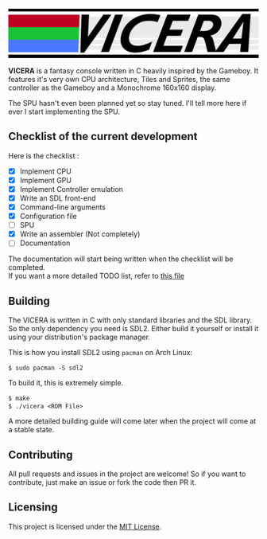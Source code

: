 ![Vicera Logo](https://github.com/h34ting4ppliance/vicera/raw/master/vicera.png)

**VICERA** is a fantasy console written in C heavily inspired by the Gameboy. 
It features it's very own CPU architecture, Tiles and Sprites, the same 
controller as the Gameboy and a Monochrome 160x160 display.

The SPU hasn't even been planned yet so stay tuned. I'll tell more here if ever
I start implementing the SPU.

## Checklist of the current development

Here is the checklist :

 - [X] Implement CPU
 - [X] Implement GPU
 - [X] Implement Controller emulation
 - [X] Write an SDL front-end
 - [X] Command-line arguments
 - [X] Configuration file
 - [ ] SPU
 - [X] Write an assembler (Not completely)
 - [ ] Documentation
 
The documentation will start being written when the checklist will be completed.  
If you want a more detailed TODO list, refer to [this file](blob/master/todoo.txt)

## Building

The VICERA is written in C with only standard libraries and the SDL library.
So the only dependency you need is SDL2. Either build it yourself or install
it using your distribution's package manager.

This is how you install SDL2 using `pacman` on Arch Linux: 

    $ sudo pacman -S sdl2

To build it, this is extremely simple.

    $ make
    $ ./vicera <ROM File>
    
A more detailed building guide will come later when the project will come at a
stable state.

## Contributing

All pull requests and issues in the project are welcome! So if you want to
contribute, just make an issue or fork the code then PR it.

## Licensing

This project is licensed under the [MIT License](blob/master/LICENSE).
